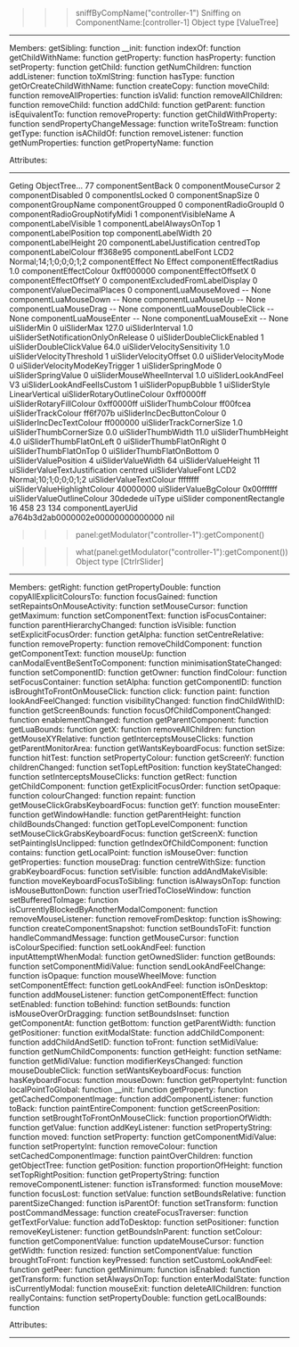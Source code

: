 >>> sniffByCompName("controller-1")
Sniffing on ComponentName:[controller-1]
Object type [ValueTree]
-----------------------------------------------------------------

Members:
	                    getSibling:	function
	                        __init:	function
	                       indexOf:	function
	              getChildWithName:	function
	                   getProperty:	function
	                   hasProperty:	function
	                   setProperty:	function
	                      getChild:	function
	                getNumChildren:	function
	                   addListener:	function
	                   toXmlString:	function
	                       hasType:	function
	      getOrCreateChildWithName:	function
	                    createCopy:	function
	                     moveChild:	function
	           removeAllProperties:	function
	                       isValid:	function
	             removeAllChildren:	function
	                   removeChild:	function
	                      addChild:	function
	                     getParent:	function
	                isEquivalentTo:	function
	                removeProperty:	function
	          getChildWithProperty:	function
	     sendPropertyChangeMessage:	function
	                 writeToStream:	function
	                       getType:	function
	                    isAChildOf:	function
	                removeListener:	function
	              getNumProperties:	function
	               getPropertyName:	function


Attributes:

-----------------------------------------------------------------
Geting ObjectTree...
77
componentSentBack    0
componentMouseCursor 2
componentDisabled    0
componentIsLocked    0
componentSnapSize    0
componentGroupName
componentGroupped    0
componentRadioGroupId 0
componentRadioGroupNotifyMidi 1
componentVisibleName A
componentLabelVisible 1
componentLabelAlwaysOnTop 1
componentLabelPosition top
componentLabelWidth  20
componentLabelHeight 20
componentLabelJustification centredTop
componentLabelColour ff368e95
componentLabelFont   LCD2 Normal;14;1;0;0;0;1;2
componentEffect      No Effect
componentEffectRadius 1.0
componentEffectColour 0xff000000
componentEffectOffsetX 0
componentEffectOffsetY 0
componentExcludedFromLabelDisplay 0
componentValueDecimalPlaces 0
componentLuaMouseMoved -- None
componentLuaMouseDown -- None
componentLuaMouseUp  -- None
componentLuaMouseDrag -- None
componentLuaMouseDoubleClick -- None
componentLuaMouseEnter -- None
componentLuaMouseExit -- None
uiSliderMin          0
uiSliderMax          127.0
uiSliderInterval     1.0
uiSliderSetNotificationOnlyOnRelease 0
uiSliderDoubleClickEnabled 1
uiSliderDoubleClickValue 64.0
uiSliderVelocitySensitivity 1.0
uiSliderVelocityThreshold 1
uiSliderVelocityOffset 0.0
uiSliderVelocityMode 0
uiSliderVelocityModeKeyTrigger 1
uiSliderSpringMode   0
uiSliderSpringValue  0
uiSliderMouseWheelInterval 1.0
uiSliderLookAndFeel  V3
uiSliderLookAndFeelIsCustom 1
uiSliderPopupBubble  1
uiSliderStyle        LinearVertical
uiSliderRotaryOutlineColour 0xff0000ff
uiSliderRotaryFillColour 0xff0000ff
uiSliderThumbColour  ff00fcea
uiSliderTrackColour  ff6f707b
uiSliderIncDecButtonColour 0
uiSliderIncDecTextColour ff000000
uiSliderTrackCornerSize 1.0
uiSliderThumbCornerSize 0.0
uiSliderThumbWidth   11.0
uiSliderThumbHeight  4.0
uiSliderThumbFlatOnLeft 0
uiSliderThumbFlatOnRight 0
uiSliderThumbFlatOnTop 0
uiSliderThumbFlatOnBottom 0
uiSliderValuePosition 4
uiSliderValueWidth   64
uiSliderValueHeight  11
uiSliderValueTextJustification centred
uiSliderValueFont    LCD2 Normal;10;1;0;0;0;1;2
uiSliderValueTextColour ffffffff
uiSliderValueHighlightColour 40000000
uiSliderValueBgColour 0x00ffffff
uiSliderValueOutlineColour 30dedede
uiType               uiSlider
componentRectangle   16 458 23 134
componentLayerUid    a764b3d2ab0000002e00000000000000
nil

>>> panel:getModulator("controller-1"):getComponent()

>>> what(panel:getModulator("controller-1"):getComponent())
Object type [CtrlrSlider]
-----------------------------------------------------------------

Members:
	                      getRight:	function
	             getPropertyDouble:	function
	      copyAllExplicitColoursTo:	function
	                   focusGained:	function
	    setRepaintsOnMouseActivity:	function
	                setMouseCursor:	function
	                    getMaximum:	function
	              setComponentText:	function
	              isFocusContainer:	function
	        parentHierarchyChanged:	function
	                     isVisible:	function
	         setExplicitFocusOrder:	function
	                      getAlpha:	function
	             setCentreRelative:	function
	                removeProperty:	function
	          removeChildComponent:	function
	              getComponentText:	function
	                       mouseUp:	function
	canModalEventBeSentToComponent:	function
	      minimisationStateChanged:	function
	                setComponentID:	function
	                      getOwner:	function
	                    findColour:	function
	             setFocusContainer:	function
	                      setAlpha:	function
	                getComponentID:	function
	  isBroughtToFrontOnMouseClick:	function
	                         click:	function
	                         paint:	function
	            lookAndFeelChanged:	function
	             visibilityChanged:	function
	               findChildWithID:	function
	               getScreenBounds:	function
	  focusOfChildComponentChanged:	function
	             enablementChanged:	function
	            getParentComponent:	function
	                  getLuaBounds:	function
	                          getX:	function
	             removeAllChildren:	function
	            getMouseXYRelative:	function
	      getInterceptsMouseClicks:	function
	          getParentMonitorArea:	function
	         getWantsKeyboardFocus:	function
	                       setSize:	function
	                       hitTest:	function
	             setPropertyColour:	function
	                    getScreenY:	function
	               childrenChanged:	function
	            setTopLeftPosition:	function
	               keyStateChanged:	function
	      setInterceptsMouseClicks:	function
	                       getRect:	function
	             getChildComponent:	function
	         getExplicitFocusOrder:	function
	                     setOpaque:	function
	                 colourChanged:	function
	                       repaint:	function
	getMouseClickGrabsKeyboardFocus:	function
	                          getY:	function
	                    mouseEnter:	function
	               getWindowHandle:	function
	               getParentHeight:	function
	            childBoundsChanged:	function
	          getTopLevelComponent:	function
	setMouseClickGrabsKeyboardFocus:	function
	                    getScreenX:	function
	        setPaintingIsUnclipped:	function
	      getIndexOfChildComponent:	function
	                      contains:	function
	                 getLocalPoint:	function
	                   isMouseOver:	function
	                 getProperties:	function
	                     mouseDrag:	function
	                centreWithSize:	function
	             grabKeyboardFocus:	function
	                    setVisible:	function
	             addAndMakeVisible:	function
	    moveKeyboardFocusToSibling:	function
	                 isAlwaysOnTop:	function
	             isMouseButtonDown:	function
	        userTriedToCloseWindow:	function
	            setBufferedToImage:	function
	isCurrentlyBlockedByAnotherModalComponent:	function
	           removeMouseListener:	function
	             removeFromDesktop:	function
	                     isShowing:	function
	       createComponentSnapshot:	function
	                setBoundsToFit:	function
	          handleCommandMessage:	function
	                getMouseCursor:	function
	             isColourSpecified:	function
	                setLookAndFeel:	function
	         inputAttemptWhenModal:	function
	                getOwnedSlider:	function
	                     getBounds:	function
	         setComponentMidiValue:	function
	         sendLookAndFeelChange:	function
	                      isOpaque:	function
	                mouseWheelMove:	function
	            setComponentEffect:	function
	                getLookAndFeel:	function
	                   isOnDesktop:	function
	              addMouseListener:	function
	            getComponentEffect:	function
	                    setEnabled:	function
	                      toBehind:	function
	                     setBounds:	function
	         isMouseOverOrDragging:	function
	                setBoundsInset:	function
	                getComponentAt:	function
	                     getBottom:	function
	                getParentWidth:	function
	                 getPositioner:	function
	                exitModalState:	function
	             addChildComponent:	function
	              addChildAndSetID:	function
	                       toFront:	function
	                  setMidiValue:	function
	         getNumChildComponents:	function
	                     getHeight:	function
	                       setName:	function
	                  getMidiValue:	function
	           modifierKeysChanged:	function
	              mouseDoubleClick:	function
	         setWantsKeyboardFocus:	function
	              hasKeyboardFocus:	function
	                     mouseDown:	function
	                getPropertyInt:	function
	            localPointToGlobal:	function
	                        __init:	function
	                   getProperty:	function
	       getCachedComponentImage:	function
	          addComponentListener:	function
	                        toBack:	function
	          paintEntireComponent:	function
	             getScreenPosition:	function
	 setBroughtToFrontOnMouseClick:	function
	             proportionOfWidth:	function
	                      getValue:	function
	                addKeyListener:	function
	             setPropertyString:	function
	                         moved:	function
	                   setProperty:	function
	         getComponentMidiValue:	function
	                setPropertyInt:	function
	                  removeColour:	function
	       setCachedComponentImage:	function
	             paintOverChildren:	function
	                 getObjectTree:	function
	                   getPosition:	function
	            proportionOfHeight:	function
	           setTopRightPosition:	function
	             getPropertyString:	function
	       removeComponentListener:	function
	                 isTransformed:	function
	                     mouseMove:	function
	                     focusLost:	function
	                      setValue:	function
	             setBoundsRelative:	function
	             parentSizeChanged:	function
	                    isParentOf:	function
	                  setTransform:	function
	            postCommandMessage:	function
	          createFocusTraverser:	function
	               getTextForValue:	function
	                  addToDesktop:	function
	                 setPositioner:	function
	             removeKeyListener:	function
	             getBoundsInParent:	function
	                     setColour:	function
	             getComponentValue:	function
	             updateMouseCursor:	function
	                      getWidth:	function
	                       resized:	function
	             setComponentValue:	function
	                broughtToFront:	function
	                    keyPressed:	function
	          setCustomLookAndFeel:	function
	                       getPeer:	function
	                    getMinimum:	function
	                     isEnabled:	function
	                  getTransform:	function
	                setAlwaysOnTop:	function
	               enterModalState:	function
	              isCurrentlyModal:	function
	                     mouseExit:	function
	             deleteAllChildren:	function
	                reallyContains:	function
	             setPropertyDouble:	function
	                getLocalBounds:	function


Attributes:

-----------------------------------------------------------------
